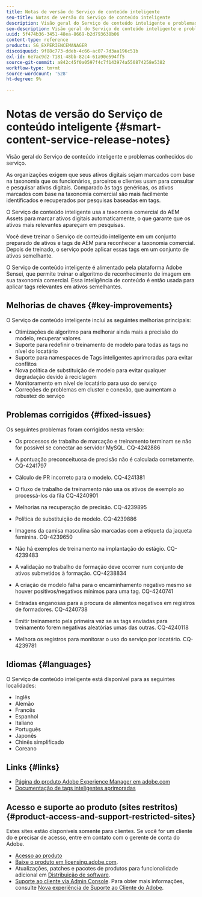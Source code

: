 ```yaml
---
title: Notas de versão do Serviço de conteúdo inteligente
seo-title: Notas de versão do Serviço de conteúdo inteligente
description: Visão geral do Serviço de conteúdo inteligente e problemas conhecidos do serviço.
seo-description: Visão geral do Serviço de conteúdo inteligente e problemas conhecidos do serviço.
uuid: 5f474b36-3451-48ea-8669-b2d793638b06
content-type: reference
products: SG_EXPERIENCEMANAGER
discoiquuid: 9f88c773-ddeb-4c66-ac07-7d3aa196c51b
exl-id: 6e7ac9d2-7181-48bb-82c4-61a90e594ff5
source-git-commit: a842c45f0a0597f4c7f143974a550874258e5382
workflow-type: tm+mt
source-wordcount: '528'
ht-degree: 9%

---
```


# Notas de versão do Serviço de conteúdo inteligente {#smart-content-service-release-notes}

Visão geral do Serviço de conteúdo inteligente e problemas conhecidos do serviço.

As organizações exigem que seus ativos digitais sejam marcados com base na taxonomia que os funcionários, parceiros e clientes usam para consultar e pesquisar ativos digitais. Comparado às tags genéricas, os ativos marcados com base na taxonomia comercial são mais facilmente identificados e recuperados por pesquisas baseadas em tags.

O Serviço de conteúdo inteligente usa a taxonomia comercial do AEM Assets para marcar ativos digitais automaticamente, o que garante que os ativos mais relevantes apareçam em pesquisas.

Você deve treinar o Serviço de conteúdo inteligente em um conjunto preparado de ativos e tags de AEM para reconhecer a taxonomia comercial. Depois de treinado, o serviço pode aplicar essas tags em um conjunto de ativos semelhante.

O Serviço de conteúdo inteligente é alimentado pela plataforma Adobe Sensei, que permite treinar o algoritmo de reconhecimento de imagem em sua taxonomia comercial. Essa inteligência de conteúdo é então usada para aplicar tags relevantes em ativos semelhantes.

## Melhorias de chaves {#key-improvements}

O Serviço de conteúdo inteligente inclui as seguintes melhorias principais:

* Otimizações de algoritmo para melhorar ainda mais a precisão do modelo, recuperar valores
* Suporte para redefinir o treinamento de modelo para todas as tags no nível do locatário
* Suporte para namespaces de Tags inteligentes aprimoradas para evitar conflitos
* Nova política de substituição de modelo para evitar qualquer degradação devido à reciclagem
* Monitoramento em nível de locatário para uso do serviço
* Correções de problemas em cluster e conexão, que aumentam a robustez do serviço

## Problemas corrigidos {#fixed-issues}

Os seguintes problemas foram corrigidos nesta versão:

* Os processos de trabalho de marcação e treinamento terminam se não for possível se conectar ao servidor MySQL. CQ-4242886

* A pontuação preconceituosa de precisão não é calculada corretamente. CQ-4241797

* Cálculo de PR incorreto para o modelo. CQ-4241381

* O fluxo de trabalho de treinamento não usa os ativos de exemplo ao processá-los da fila CQ-4240901

* Melhorias na recuperação de precisão. CQ-4239895

* Política de substituição de modelo. CQ-4239886

* Imagens da camisa masculina são marcadas com a etiqueta da jaqueta feminina. CQ-4239650

* Não há exemplos de treinamento na implantação do estágio. CQ-4239483

* A validação no trabalho de formação deve ocorrer num conjunto de ativos submetidos à formação. CQ-4238834

* A criação de modelo falha para o encaminhamento negativo mesmo se houver positivos/negativos mínimos para uma tag. CQ-4240741

* Entradas enganosas para a procura de alimentos negativos em registros de formadores. CQ-4240738

* Emitir treinamento pela primeira vez se as tags enviadas para treinamento forem negativas aleatórias umas das outras. CQ-4240118

* Melhora os registros para monitorar o uso do serviço por locatário. CQ-4239781

## Idiomas {#languages}

O Serviço de conteúdo inteligente está disponível para as seguintes localidades:

* Inglês
* Alemão
* Francês
* Espanhol
* Italiano
* Português
* Japonês
* Chinês simplificado
* Coreano

## Links {#links}

* [Página do produto Adobe Experience Manager em adobe.com](https://www.adobe.com/marketing-cloud/experience-manager.html)
* [Documentação de tags inteligentes aprimoradas](/help/assets/enhanced-smart-tags.md)

## Acesso e suporte ao produto (sites restritos) {#product-access-and-support-restricted-sites}

Estes sites estão disponíveis somente para clientes. Se você for um cliente do e precisar de acesso, entre em contato com o gerente de conta do Adobe.

* [Acesso ao produto](https://login.experiencecloud.adobe.com/exc-content/login.html)
* [Baixe o produto em licensing.adobe.com](https://licensing.adobe.com/).
* Atualizações, patches e pacotes de produtos para funcionalidade adicional em [Distribuição de software](https://experience.adobe.com/#/downloads/content/software-distribution/en/aem.html).
* [Suporte ao cliente via Admin Console](https://adminconsole.adobe.com/). Para obter mais informações, consulte [Nova experiência de Suporte ao Cliente do Adobe](https://docs.adobe.com/content/help/en/customer-one/using/home.html).
